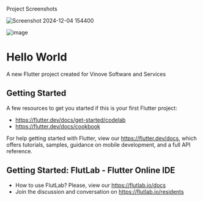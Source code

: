 Project Screenshots

![Screenshot 2024-12-04 154400](https://github.com/user-attachments/assets/8bff405e-9c11-4712-8ca9-0b8982cc74ab)

![image](https://github.com/user-attachments/assets/afd72441-f127-450b-a6da-7f8690213105)


# Hello World

A new Flutter project created for Vinove Software and Services



## Getting Started

A few resources to get you started if this is your first Flutter project:

- https://flutter.dev/docs/get-started/codelab
- https://flutter.dev/docs/cookbook

For help getting started with Flutter, view our
https://flutter.dev/docs, which offers tutorials,
samples, guidance on mobile development, and a full API reference.

## Getting Started: FlutLab - Flutter Online IDE

- How to use FlutLab? Please, view our https://flutlab.io/docs
- Join the discussion and conversation on https://flutlab.io/residents
